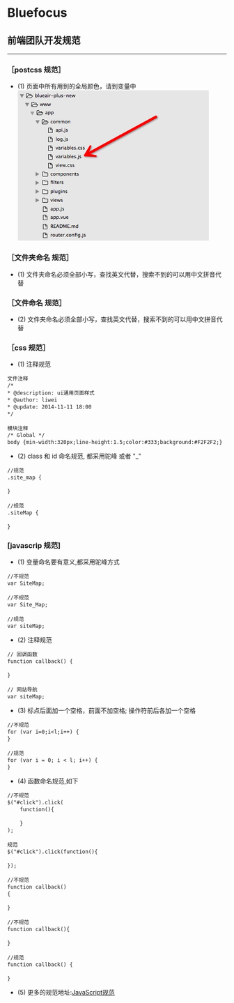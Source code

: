 Bluefocus
==============

## 前端团队开发规范 ##
--------------
### ［postcss 规范］

* (1) 页面中所有用到的全局颜色，请到变量中
![](/img/postcss.png)



### ［文件夹命名 规范］

* (1) 文件夹命名必须全部小写，查找英文代替，搜索不到的可以用中文拼音代替


### ［文件命名 规范］

* (2) 文件夹命名必须全部小写，查找英文代替，搜索不到的可以用中文拼音代替

### ［css 规范］

* (1) 注释规范
```
文件注释
/*
* @description: ui通用页面样式
* @author: liwei
* @update: 2014-11-11 18:00
*/

模块注释
/* Global */
body {min-width:320px;line-height:1.5;color:#333;background:#F2F2F2;}
```
* (2) class 和 id 命名规范, 都采用驼峰 或者 "_"
```
//规范
.site_map {
	
}

//规范
.siteMap { 

}
```


### [javascrip 规范]

* (1) 变量命名要有意义,都采用驼峰方式
```
//不规范
var SiteMap;

//不规范
var Site_Map;

//规范
var siteMap;
```

* (2) 注释规范
```
// 回调函数
function callback() {
	
}

// 网站导航
var siteMap;
```

* (3) 标点后面加一个空格，前面不加空格; 操作符前后各加一个空格 
```
//不规范
for (var i=0;i<l;i++) {
} 

//规范
for (var i = 0; i < l; i++) { 
} 
```

* (4) 函数命名规范,如下 
```
//不规范
$("#click").click(
	function(){

	}
);

规范
$("#click").click(function(){

});

//不规范
function callback()
{

}

//不规范
function callback(){

}

//规范
function callback() {
	
} 
```

* (5) 更多的规范地址:[JavaScript规范](https://github.com/suning-wireless/Front-End-Standards/issues/1)




